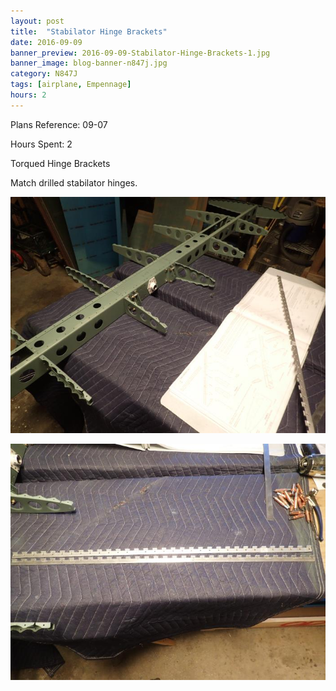 ```yaml
---
layout: post
title:  "Stabilator Hinge Brackets"
date: 2016-09-09
banner_preview: 2016-09-09-Stabilator-Hinge-Brackets-1.jpg
banner_image: blog-banner-n847j.jpg
category: N847J
tags: [airplane, Empennage]
hours: 2
---
```


Plans Reference: 09-07

Hours Spent: 2

Torqued Hinge Brackets

Match drilled stabilator hinges.

![](/assets/images/2016-09-09-Stabilator-Hinge-Brackets-1.jpg)

![](/assets/images/2016-09-09-Stabilator-Hinge-Brackets-2.jpg)

